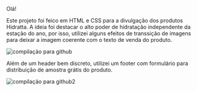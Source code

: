 Olá! 

Este projeto foi feico em HTML e CSS para a divulgação dos produtos Hidratta. A ideia foi destacar o alto poder de hidratação independente da estação do ano, por isso, utilizei alguns efeitos de transsição de imagens para deixar a imagem coerente com o texto de venda do produto.

![compilação para github](https://user-images.githubusercontent.com/92488087/141699429-9b2cc3e2-86c1-4837-9054-4e07ce43e915.png)

Além de um header bem discreto, utilizei um footer com formulário para distribuição de amostra grátis do produto.

![compilação para github2](https://user-images.githubusercontent.com/92488087/141699511-c29c12fd-d7b4-4155-911f-6d6aa6a2e523.png)




